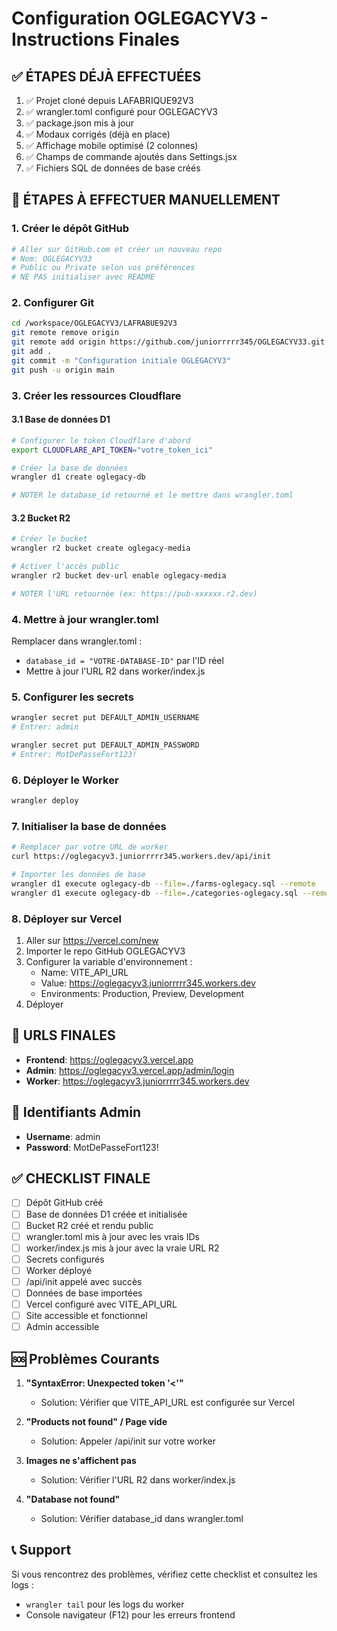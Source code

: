 # Configuration OGLEGACYV3 - Instructions Finales

## ✅ ÉTAPES DÉJÀ EFFECTUÉES

1. ✅ Projet cloné depuis LAFABRIQUE92V3
2. ✅ wrangler.toml configuré pour OGLEGACYV3
3. ✅ package.json mis à jour
4. ✅ Modaux corrigés (déjà en place)
5. ✅ Affichage mobile optimisé (2 colonnes)
6. ✅ Champs de commande ajoutés dans Settings.jsx
7. ✅ Fichiers SQL de données de base créés

## 🔧 ÉTAPES À EFFECTUER MANUELLEMENT

### 1. Créer le dépôt GitHub
```bash
# Aller sur GitHub.com et créer un nouveau repo
# Nom: OGLEGACYV33
# Public ou Private selon vos préférences
# NE PAS initialiser avec README
```

### 2. Configurer Git
```bash
cd /workspace/OGLEGACYV3/LAFRABUE92V3
git remote remove origin
git remote add origin https://github.com/juniorrrrr345/OGLEGACYV33.git
git add .
git commit -m "Configuration initiale OGLEGACYV3"
git push -u origin main
```

### 3. Créer les ressources Cloudflare

#### 3.1 Base de données D1
```bash
# Configurer le token Cloudflare d'abord
export CLOUDFLARE_API_TOKEN="votre_token_ici"

# Créer la base de données
wrangler d1 create oglegacy-db

# NOTER le database_id retourné et le mettre dans wrangler.toml
```

#### 3.2 Bucket R2
```bash
# Créer le bucket
wrangler r2 bucket create oglegacy-media

# Activer l'accès public
wrangler r2 bucket dev-url enable oglegacy-media

# NOTER l'URL retournée (ex: https://pub-xxxxxx.r2.dev)
```

### 4. Mettre à jour wrangler.toml
Remplacer dans wrangler.toml :
- `database_id = "VOTRE-DATABASE-ID"` par l'ID réel
- Mettre à jour l'URL R2 dans worker/index.js

### 5. Configurer les secrets
```bash
wrangler secret put DEFAULT_ADMIN_USERNAME
# Entrer: admin

wrangler secret put DEFAULT_ADMIN_PASSWORD  
# Entrer: MotDePasseFort123!
```

### 6. Déployer le Worker
```bash
wrangler deploy
```

### 7. Initialiser la base de données
```bash
# Remplacer par votre URL de worker
curl https://oglegacyv3.juniorrrrr345.workers.dev/api/init

# Importer les données de base
wrangler d1 execute oglegacy-db --file=./farms-oglegacy.sql --remote
wrangler d1 execute oglegacy-db --file=./categories-oglegacy.sql --remote
```

### 8. Déployer sur Vercel
1. Aller sur https://vercel.com/new
2. Importer le repo GitHub OGLEGACYV3
3. Configurer la variable d'environnement :
   - Name: VITE_API_URL
   - Value: https://oglegacyv3.juniorrrrr345.workers.dev
   - Environments: Production, Preview, Development
4. Déployer

## 🎯 URLS FINALES

- **Frontend**: https://oglegacyv3.vercel.app
- **Admin**: https://oglegacyv3.vercel.app/admin/login
- **Worker**: https://oglegacyv3.juniorrrrr345.workers.dev

## 🔑 Identifiants Admin

- **Username**: admin
- **Password**: MotDePasseFort123!

## ✅ CHECKLIST FINALE

- [ ] Dépôt GitHub créé
- [ ] Base de données D1 créée et initialisée
- [ ] Bucket R2 créé et rendu public
- [ ] wrangler.toml mis à jour avec les vrais IDs
- [ ] worker/index.js mis à jour avec la vraie URL R2
- [ ] Secrets configurés
- [ ] Worker déployé
- [ ] /api/init appelé avec succès
- [ ] Données de base importées
- [ ] Vercel configuré avec VITE_API_URL
- [ ] Site accessible et fonctionnel
- [ ] Admin accessible

## 🆘 Problèmes Courants

1. **"SyntaxError: Unexpected token '<'"**
   - Solution: Vérifier que VITE_API_URL est configurée sur Vercel

2. **"Products not found" / Page vide**
   - Solution: Appeler /api/init sur votre worker

3. **Images ne s'affichent pas**
   - Solution: Vérifier l'URL R2 dans worker/index.js

4. **"Database not found"**
   - Solution: Vérifier database_id dans wrangler.toml

## 📞 Support

Si vous rencontrez des problèmes, vérifiez cette checklist et consultez les logs :
- `wrangler tail` pour les logs du worker
- Console navigateur (F12) pour les erreurs frontend
